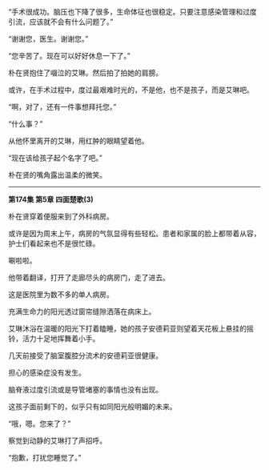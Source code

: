 “手术很成功。脑压也下降了很多，生命体征也很稳定。只要注意感染管理和过度引流，应该就不会有什么问题了。”

“谢谢您，医生。谢谢您。”

“您辛苦了。现在可以好好休息一下了。”

朴在贤抱住了啜泣的艾琳。然后拍了拍她的肩膀。

或许，在手术过程中，度过最艰难时光的，不是他，也不是孩子，而是艾琳吧。

“啊，对了，还有一件事想拜托您。”

“什么事？”

从他怀里离开的艾琳，用红肿的眼睛望着他。

“现在该给孩子起个名字了吧。”

朴在贤的嘴角露出温柔的微笑。

---
**第174集 第5章 四面楚歌(3)**

朴在贤穿着便服来到了外科病房。

或许是因为周末上午，病房的气氛显得有些轻松。患者和家属的脸上都带着从容，护士们看起来也不是很忙碌。

唰啦啦。

他带着翻译，打开了走廊尽头的病房门，走了进去。

这是医院里为数不多的单人病房。

充满生命力的阳光透过窗帘缝隙洒落在病床上。

艾琳沐浴在温暖的阳光下打着瞌睡，她的孩子安德莉亚则望着天花板上悬挂的摇铃，活力十足地挥舞着小手。

几天前接受了脑室腹腔分流术的安德莉亚很健康。

担心的感染症没有发生。

脑脊液过度引流或是导管堵塞的事情也没有出现。

这孩子面前剩下的，似乎只有如同阳光般明媚的未来。

“哦，嗯。您来了？”

察觉到动静的艾琳打了声招呼。

“抱歉，打扰您睡觉了。”